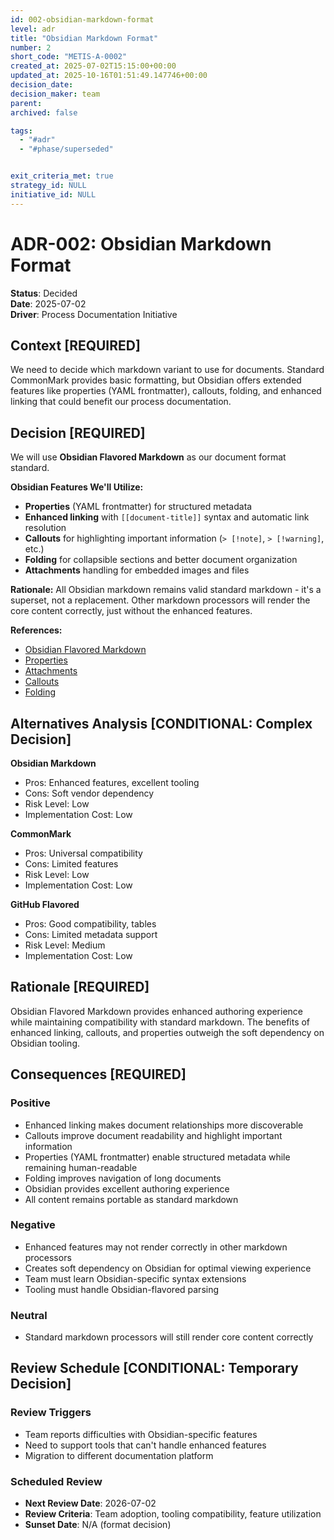 ```yaml
---
id: 002-obsidian-markdown-format
level: adr
title: "Obsidian Markdown Format"
number: 2
short_code: "METIS-A-0002"
created_at: 2025-07-02T15:15:00+00:00
updated_at: 2025-10-16T01:51:49.147746+00:00
decision_date: 
decision_maker: team
parent: 
archived: false

tags:
  - "#adr"
  - "#phase/superseded"


exit_criteria_met: true
strategy_id: NULL
initiative_id: NULL
---
```


# ADR-002: Obsidian Markdown Format

**Status**: Decided  
**Date**: 2025-07-02  
**Driver**: Process Documentation Initiative

## Context **[REQUIRED]**

We need to decide which markdown variant to use for documents. Standard CommonMark provides basic formatting, but Obsidian offers extended features like properties (YAML frontmatter), callouts, folding, and enhanced linking that could benefit our process documentation.

## Decision **[REQUIRED]**

We will use **Obsidian Flavored Markdown** as our document format standard.

**Obsidian Features We'll Utilize:**
- **Properties** (YAML frontmatter) for structured metadata
- **Enhanced linking** with `[[document-title]]` syntax and automatic link resolution
- **Callouts** for highlighting important information (`> [!note]`, `> [!warning]`, etc.)
- **Folding** for collapsible sections and better document organization
- **Attachments** handling for embedded images and files

**Rationale:**
All Obsidian markdown remains valid standard markdown - it's a superset, not a replacement. Other markdown processors will render the core content correctly, just without the enhanced features.

**References:**
- [Obsidian Flavored Markdown](https://help.obsidian.md/obsidian-flavored-markdown)
- [Properties](https://help.obsidian.md/properties)
- [Attachments](https://help.obsidian.md/attachments)
- [Callouts](https://help.obsidian.md/callouts)
- [Folding](https://help.obsidian.md/folding)

## Alternatives Analysis **[CONDITIONAL: Complex Decision]**

**Obsidian Markdown**
- Pros: Enhanced features, excellent tooling
- Cons: Soft vendor dependency
- Risk Level: Low
- Implementation Cost: Low

**CommonMark**
- Pros: Universal compatibility
- Cons: Limited features
- Risk Level: Low
- Implementation Cost: Low

**GitHub Flavored**
- Pros: Good compatibility, tables
- Cons: Limited metadata support
- Risk Level: Medium
- Implementation Cost: Low

## Rationale **[REQUIRED]**

Obsidian Flavored Markdown provides enhanced authoring experience while maintaining compatibility with standard markdown. The benefits of enhanced linking, callouts, and properties outweigh the soft dependency on Obsidian tooling.

## Consequences **[REQUIRED]**

### Positive
- Enhanced linking makes document relationships more discoverable
- Callouts improve document readability and highlight important information
- Properties (YAML frontmatter) enable structured metadata while remaining human-readable
- Folding improves navigation of long documents
- Obsidian provides excellent authoring experience
- All content remains portable as standard markdown

### Negative
- Enhanced features may not render correctly in other markdown processors
- Creates soft dependency on Obsidian for optimal viewing experience
- Team must learn Obsidian-specific syntax extensions
- Tooling must handle Obsidian-flavored parsing

### Neutral
- Standard markdown processors will still render core content correctly

## Review Schedule **[CONDITIONAL: Temporary Decision]**

### Review Triggers
- Team reports difficulties with Obsidian-specific features
- Need to support tools that can't handle enhanced features
- Migration to different documentation platform

### Scheduled Review
- **Next Review Date**: 2026-07-02
- **Review Criteria**: Team adoption, tooling compatibility, feature utilization
- **Sunset Date**: N/A (format decision)